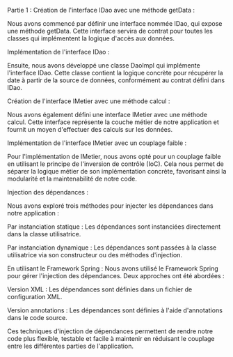 Partie 1 :
Création de l'interface IDao avec une méthode getData :

Nous avons commencé par définir une interface nommée IDao, qui expose une méthode getData. Cette interface servira de contrat pour toutes les classes qui implémentent la logique d'accès aux données.

Implémentation de l'interface IDao :

Ensuite, nous avons développé une classe DaoImpl qui implémente l'interface IDao. Cette classe contient la logique concrète pour récupérer la date à partir de la source de données, conformément au contrat défini dans IDao.

Création de l'interface IMetier avec une méthode calcul :

Nous avons également défini une interface IMetier avec une méthode calcul. Cette interface représente la couche métier de notre application et fournit un moyen d'effectuer des calculs sur les données.

Implémentation de l'interface IMetier avec un couplage faible :

Pour l'implémentation de IMetier, nous avons opté pour un couplage faible en utilisant le principe de l'inversion de contrôle (IoC). Cela nous permet de séparer la logique métier de son implémentation concrète, favorisant ainsi la modularité et la maintenabilité de notre code.

Injection des dépendances :

Nous avons exploré trois méthodes pour injecter les dépendances dans notre application :

Par instanciation statique : Les dépendances sont instanciées directement dans la classe utilisatrice.

Par instanciation dynamique : Les dépendances sont passées à la classe utilisatrice via son constructeur ou des méthodes d'injection.

En utilisant le Framework Spring : Nous avons utilisé le Framework Spring pour gérer l'injection des dépendances. Deux approches ont été abordées :

Version XML : Les dépendances sont définies dans un fichier de configuration XML.

Version annotations : Les dépendances sont définies à l'aide d'annotations dans le code source.

Ces techniques d'injection de dépendances permettent de rendre notre code plus flexible, testable et facile à maintenir en réduisant le couplage entre les différentes parties de l'application.
